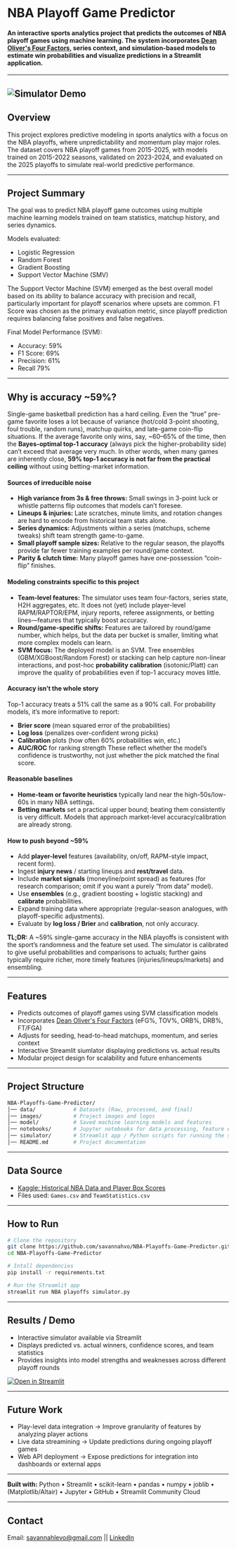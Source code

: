 # NBA Playoff Game Predictor 
#### An interactive sports analytics project that predicts the outcomes of NBA playoff games using machine learning. The system incorporates [Dean Oliver's Four Factors](https://www.basketball-reference.com/about/factors.html), series context, and simulation-based models to estimate win probabilities and visualize predictions in a Streamlit application.
---
![Simulator Demo](images/miscellaneous/demo.gif)
---


## Overview
This project explores predictive modeling in sports analytics with a focus on the NBA playoffs, where unpredictability and momentum play major roles. The dataset covers NBA playoff games from 2015-2025, with models trained on 2015-2022 seasons, validated on 2023-2024, and evaluated on the 2025 playoffs to simulate real-world predictive performance.

---
## Project Summary
The goal was to predict NBA playoff game outcomes using multiple machine learning models trained on team statistics, matchup history, and series dynamics.

Models evaluated:
- Logistic Regression
- Random Forest
- Gradient Boosting
- Support Vector Machine (SMV)

The Support Vector Machine (SVM) emerged as the best overall model based on its ability to balance accuracy with precision and recall, particularly important for playoff scenarios where upsets are common. F1 Score was chosen as the primary evaluation metric, since playoff prediction requires balancing false positives and false negatives.

Final Model Performance (SVM):
- Accuracy: 59%
- F1 Score: 69%
- Precision: 61%
- Recall 79%
---
## Why is accuracy ~59%?
Single-game basketball prediction has a hard ceiling. Even the “true” pre-game favorite loses a lot because of variance (hot/cold 3-point shooting, foul trouble, random runs), matchup quirks, and late-game coin-flip situations. If the average favorite only wins, say, ~60–65% of the time, then the **Bayes-optimal top-1 accuracy** (always pick the higher-probability side) can’t exceed that average very much. In other words, when many games are inherently close, **59% top-1 accuracy is not far from the practical ceiling** without using betting-market information.

#### Sources of irreducible noise
- **High variance from 3s & free throws:** Small swings in 3-point luck or whistle patterns flip outcomes that models can’t foresee.
- **Lineups & injuries:** Late scratches, minute limits, and rotation changes are hard to encode from historical team stats alone.
- **Series dynamics:** Adjustments within a series (matchups, scheme tweaks) shift team strength game-to-game.
- **Small playoff sample sizes:** Relative to the regular season, the playoffs provide far fewer training examples per round/game context.
- **Parity & clutch time:** Many playoff games have one-possession “coin-flip” finishes.

#### Modeling constraints specific to this project
- **Team-level features:** The simulator uses team four-factors, series state, H2H aggregates, etc. It does not (yet) include player-level RAPM/RAPTOR/EPM, injury reports, referee assignments, or betting lines—features that typically boost accuracy.
- **Round/game-specific shifts:** Features are tailored by round/game number, which helps, but the data per bucket is smaller, limiting what more complex models can learn.
- **SVM focus:** The deployed model is an SVM. Tree ensembles (GBM/XGBoost/Random Forest) or stacking can help capture non-linear interactions, and post-hoc **probability calibration** (isotonic/Platt) can improve the quality of probabilities even if top-1 accuracy moves little.

#### Accuracy isn’t the whole story
Top-1 accuracy treats a 51% call the same as a 90% call. For probability models, it’s more informative to report:
- **Brier score** (mean squared error of the probabilities)
- **Log loss** (penalizes over-confident wrong picks)
- **Calibration** plots (how often 60% probabilities win, etc.)
- **AUC/ROC** for ranking strength
These reflect whether the model’s confidence is trustworthy, not just whether the pick matched the final score.

#### Reasonable baselines
- **Home-team or favorite heuristics** typically land near the high-50s/low-60s in many NBA settings.
- **Betting markets** set a practical upper bound; beating them consistently is very difficult. Models that approach market-level accuracy/calibration are already strong.

#### How to push beyond ~59%
- Add **player-level** features (availability, on/off, RAPM-style impact, recent form).
- Ingest **injury news** / starting lineups and **rest/travel** data.
- Include **market signals** (moneyline/point spread) as features (for research comparison; omit if you want a purely “from data” model).
- Use **ensembles** (e.g., gradient boosting + logistic stacking) and **calibrate** probabilities.
- Expand training data where appropriate (regular-season analogues, with playoff-specific adjustments).
- Evaluate by **log loss / Brier** and **calibration**, not only accuracy.

**TL;DR:** A ~59% single-game accuracy in the NBA playoffs is consistent with the sport’s randomness and the feature set used. The simulator is calibrated to give useful probabilities and comparisons to actuals; further gains typically require richer, more timely features (injuries/lineups/markets) and ensembling.

---
## Features
- Predicts outcomes of playoff games using SVM classification models
- Incorporates [Dean Oliver's Four Factors](https://www.basketball-reference.com/about/factors.html) (eFG%, TOV%, ORB%, DRB%, FT/FGA)
- Adjusts for seeding, head-to-head matchups, momentum, and series context
- Interactive Streamlit siumlator displaying predictions vs. actual results
- Modular project design for scalability and future enhancements
---
## Project Structure
```bash
NBA-Playoffs-Game-Predictor/
│── data/            # Datasets (Raw, processed, and final)
│── images/          # Project images and logos
│── model/           # Saved machine learning models and features
│── notebooks/       # Jupyter notebooks for data processing, feature engineering, modeling, and simulator development
│── simulator/       # Streamlit app / Python scripts for running the simulator
│── README.md        # Project documentation
```
---
## Data Source
- [Kaggle: Historical NBA Data and Player Box Scores](https://www.kaggle.com/datasets/eoinamoore/historical-nba-data-and-player-box-scores/data)
- Files used: `Games.csv` and `TeamStatistics.csv`
---
## How to Run
```bash
# Clone the repository
git clone https://github.com/savannahvo/NBA-Playoffs-Game-Predictor.git
cd NBA-Playoffs-Game-Predictor

# Intall dependencies
pip install -r requirements.txt

# Run the Streamlit app
streamlit run NBA playoffs simulator.py
```
---
## Results / Demo
- Interactive simulator available via Streamlit  
- Displays predicted vs. actual winners, confidence scores, and team statistics  
- Provides insights into model strengths and weaknesses across different playoff rounds  

[![Open in Streamlit](https://static.streamlit.io/badges/streamlit_badge_black_white.svg)](https://nba-playoffs-game-predictor-cegip2jsppkfijyf5lc7xp.streamlit.app/)

---
## Future Work
- Play-level data integration -> Improve granularity of features by analyzing player actions
- Live data streamining -> Update predictions during ongoing playoff games
- Web API deployment -> Expose predictions for integration into dashboards or external apps
---
**Built with:** Python • Streamlit • scikit-learn • pandas • numpy • joblib • (Matplotlib/Altair) • Jupyter • GitHub • Streamlit Community Cloud

---
## Contact
Email: savannahlevo@gmail.com || [LinkedIn](https://www.linkedin.com/in/savannahlevo/)     


